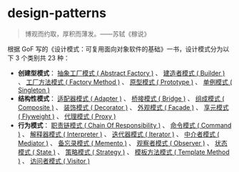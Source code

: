 # design-patterns

> 博观而约取，厚积而薄发。——苏轼《稼说》

根据 GoF 写的《设计模式：可复用面向对象软件的基础》一书，设计模式分为以下 3 个类别共 23 种：

- **创建型模式**： [抽象工厂模式 ( Abstract Factory )](./abstract-factory/) 、 [建造者模式 ( Builder )](./builder/) 、 [工厂方法模式 ( Factory Method )](./factory-method/) 、 [原型模式 ( Prototype )](./prototype/) 、 [单例模式 ( Singleton )](./singleton/)
- **结构性模式**： [适配器模式 ( Adapter )](./adapter/) 、 [桥接模式 ( Bridge )](./bridge/) 、 [组成模式 ( Composite )](./composite/) 、 [装饰模式 ( Decorator )](./decorator/) 、 [外观模式 ( Facade )](./facade/) 、 [享元模式 ( Flyweight )](./flyweight/) 、 [代理模式 ( Proxy )](./proxy/)
- **行为模式**： [职责链模式 ( Chain Of Responsibility )](./chain-of-responsibility/) 、 [命令模式 ( Command )](./command/) 、 [解释器模式 ( Interpreter )](./interpreter/) 、 [迭代器模式 ( Iterator )](./iterator/) 、 [中介者模式 ( Mediator )](./mediator/) 、 [备忘录模式 ( Memento )](./memento/) 、 [观察者模式 ( Observer )](./observer/) 、 [状态模式 ( State )](./state/) 、 [策略模式 ( Strategy )](./strategy/) 、 [模板方法模式 ( Template Method )](./template-method/) 、 [访问者模式 ( Visitor )](./visitor/)
